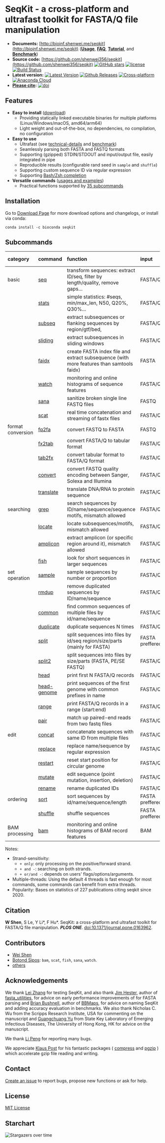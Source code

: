 # SeqKit - a cross-platform and ultrafast toolkit for FASTA/Q file manipulation


- **Documents:** [http://bioinf.shenwei.me/seqkit](http://bioinf.shenwei.me/seqkit)
([**Usage**](http://bioinf.shenwei.me/seqkit/usage/),
[**FAQ**](http://bioinf.shenwei.me/seqkit/faq/),
[**Tutorial**](http://bioinf.shenwei.me/seqkit/tutorial/),
and 
[**Benchmark**](http://bioinf.shenwei.me/seqkit/benchmark/))
- **Source code:** [https://github.com/shenwei356/seqkit](https://github.com/shenwei356/seqkit)
[![GitHub stars](https://img.shields.io/github/stars/shenwei356/seqkit.svg?style=social&label=Star&?maxAge=2592000)](https://github.com/shenwei356/seqkit)
[![license](https://img.shields.io/github/license/shenwei356/seqkit.svg?maxAge=2592000)](https://github.com/shenwei356/seqkit/blob/master/LICENSE)
[![Build Status](https://travis-ci.org/shenwei356/seqkit.svg?branch=master)](https://travis-ci.org/shenwei356/seqkit)
- **Latest version:** [![Latest Version](https://img.shields.io/github/release/shenwei356/seqkit.svg?style=flat?maxAge=86400)](https://github.com/shenwei356/seqkit/releases)
[![Github Releases](https://img.shields.io/github/downloads/shenwei356/seqkit/latest/total.svg?maxAge=3600)](http://bioinf.shenwei.me/seqkit/download/)
[![Cross-platform](https://img.shields.io/badge/platform-any-ec2eb4.svg?style=flat)](http://bioinf.shenwei.me/seqkit/download/)
[![Anaconda Cloud](https://anaconda.org/bioconda/seqkit/badges/version.svg)](https://anaconda.org/bioconda/seqkit)
- **[Please cite](#citation):** [![doi](https://img.shields.io/badge/doi-10.1371%2Fjournal.pone.0163962-blue.svg?style=flat)](https://doi.org/10.1371/journal.pone.0163962) 
<span class="__dimensions_badge_embed__" data-doi="10.1371/journal.pone.0163962" data-style="small_rectangle"></span>

## Features

- **Easy to install** ([download](http://bioinf.shenwei.me/seqkit/download/))
    - Providing statically linked executable binaries for multiple platforms (Linux/Windows/macOS, amd64/arm64) 
    - Light weight and out-of-the-box, no dependencies, no compilation, no configuration
- **Easy to use** 
    - Ultrafast (see [technical-details](http://bioinf.shenwei.me/seqkit/usage/#technical-details-and-guides-for-use) and [benchmark](http://bioinf.shenwei.me/seqkit/benchmark))
    - Seamlessly parsing both FASTA and FASTQ formats
    - Supporting (gzipped) STDIN/STDOUT and input/output file, easily integrated in pipe
    - Reproducible results (configurable rand seed in `sample` and `shuffle`)
    - Supporting custom sequence ID via regular expression
    - Supporting [Bash/Zsh completion](http://bioinf.shenwei.me/seqkit/download/#shell-completion)
- **Versatile commands** ([usages and examples](http://bioinf.shenwei.me/seqkit/usage/))
    - Practical functions supported by [35 subcommands](#subcommands)


## Installation

Go to [Download Page](http://bioinf.shenwei.me/seqkit/download) for more download options and changelogs, or
install via conda:

    conda install -c bioconda seqkit

## Subcommands

|category         |command                                                            |function                                                                                |input          |strand-sensitivity|multi-threads|popularity     |
|:----------------|:------------------------------------------------------------------|:---------------------------------------------------------------------------------------|:--------------|:-----------------|:------------|:--------------|
|basic            |[seq](https://bioinf.shenwei.me/seqkit/usage/#seq)                 |transform sequences: extract ID/seq, filter by length/quality, remove gaps…             |FASTA/Q        |                  |             |★★★★★          |
|                 |[stats](https://bioinf.shenwei.me/seqkit/usage/#stats)             |simple statistics: #seqs, min/max_len, N50, Q20%, Q30%…                                 |FASTA/Q        |                  |✓            |★★★★★          |
|                 |[subseq](https://bioinf.shenwei.me/seqkit/usage/#subseq)           |extract subsequences or flanking sequences by region/gtf/bed,                           |FASTA/Q        |+ or/and -        |             |★★★            |
|                 |[sliding](https://bioinf.shenwei.me/seqkit/usage/#sliding)         |extract subsequences in sliding windows                                                 |FASTA/Q        |+ only            |             |★★             |
|                 |[faidx](https://bioinf.shenwei.me/seqkit/usage/#faidx)             |create FASTA index file and extract subsequence (with more features than samtools faidx)|FASTA          |+ or/and -        |             |               |
|                 |[watch ](https://bioinf.shenwei.me/seqkit/usage/#watch )           |monitoring and online histograms of sequence features                                   |FASTA/Q        |                  |             |               |
|                 |[sana](https://bioinf.shenwei.me/seqkit/usage/#sana)               |sanitize broken single line FASTQ files                                                 |FASTQ          |                  |             |               |
|                 |[scat ](https://bioinf.shenwei.me/seqkit/usage/#scat )             |real time concatenation and streaming of fastx files                                    |FASTA/Q        |                  |✓            |               |
|format conversion|[fq2fa](https://bioinf.shenwei.me/seqkit/usage/#fq2fa)             |convert FASTQ to FASTA                                                                  |FASTQ          |                  |             |★★             |
|                 |[fx2tab](https://bioinf.shenwei.me/seqkit/usage/#fx2tab-tab2fx)    |convert FASTA/Q to tabular format                                                       |FASTA/Q        |                  |             |★★             |
|                 |[tab2fx](https://bioinf.shenwei.me/seqkit/usage/#fx2tab-tab2fx)    |convert tabular format to FASTA/Q format                                                |FASTA/Q        |                  |             |               |
|                 |[convert](https://bioinf.shenwei.me/seqkit/usage/#convert)         |convert FASTQ quality encoding between Sanger, Solexa and Illumina                      |FASTA/Q        |                  |             |               |
|                 |[translate](https://bioinf.shenwei.me/seqkit/usage/#translate)     |translate DNA/RNA to protein sequence                                                   |FASTA/Q        |+ or/and -        |             |★★             |
|searching        |[grep](https://bioinf.shenwei.me/seqkit/usage/#grep)               |search sequences by ID/name/sequence/sequence motifs, mismatch allowed                  |FASTA/Q        |+ and -           |partly, -m   |★★★★★          |
|                 |[locate](https://bioinf.shenwei.me/seqkit/usage/#locate)           |locate subsequences/motifs, mismatch allowed                                            |FASTA/Q        |+ and -           |partly, -m   |★★★★★          |
|                 |[amplicon](https://bioinf.shenwei.me/seqkit/usage/#amplicon)       |extract amplicon (or specific region around it), mismatch allowed                       |FASTA/Q        |+ and -           |partly, -m   |★              |
|                 |[fish](https://bioinf.shenwei.me/seqkit/usage/#fish)               |look for short sequences in larger sequences                                            |FASTA/Q        |+ and -           |             |               |
|set operation    |[sample](https://bioinf.shenwei.me/seqkit/usage/#sample)           |sample sequences by number or proportion                                                |FASTA/Q        |                  |             |★★★★           |
|                 |[rmdup](https://bioinf.shenwei.me/seqkit/usage/#rmdup)             |remove duplicated sequences by ID/name/sequence                                         |FASTA/Q        |+ and -           |             |★★★            |
|                 |[common](https://bioinf.shenwei.me/seqkit/usage/#common)           |find common sequences of multiple files by id/name/sequence                             |FASTA/Q        |+ and -           |             |               |
|                 |[duplicate](https://bioinf.shenwei.me/seqkit/usage/#duplicate)     |duplicate sequences N times                                                             |FASTA/Q        |                  |             |★              |
|                 |[split](https://bioinf.shenwei.me/seqkit/usage/#split)             |split sequences into files by id/seq region/size/parts (mainly for FASTA)               |FASTA preffered|                  |             |★              |
|                 |[split2](https://bioinf.shenwei.me/seqkit/usage/#split2)           |split sequences into files by size/parts (FASTA, PE/SE FASTQ)                           |FASTA/Q        |                  |             |★★             |
|                 |[head](https://bioinf.shenwei.me/seqkit/usage/#head)               |print first N FASTA/Q records                                                           |FASTA/Q        |                  |             |               |
|                 |[head-genome](https://bioinf.shenwei.me/seqkit/usage/#head-genome) |print sequences of the first genome with common prefixes in name                        |FASTA/Q        |                  |             |               |
|                 |[range](https://bioinf.shenwei.me/seqkit/usage/#range)             |print FASTA/Q records in a range (start:end)                                            |FASTA/Q        |                  |             |               |
|                 |[pair](https://bioinf.shenwei.me/seqkit/usage/#pair)               |match up paired-end reads from two fastq files                                          |FASTA/Q        |                  |             |               |
|edit             |[concat](https://bioinf.shenwei.me/seqkit/usage/#concat)           |concatenate sequences with same ID from multiple files                                  |FASTA/Q        |+ only            |             |★★★            |
|                 |[replace](https://bioinf.shenwei.me/seqkit/usage/#replace)         |replace name/sequence by regular expression                                             |FASTA/Q        |+ only            |             |★★             |
|                 |[restart](https://bioinf.shenwei.me/seqkit/usage/#restart)         |reset start position for circular genome                                                |FASTA/Q        |+ only            |             |★              |
|                 |[mutate](https://bioinf.shenwei.me/seqkit/usage/#mutate)           |edit sequence (point mutation, insertion, deletion)                                     |FASTA/Q        |+ only            |             |               |
|                 |[rename](https://bioinf.shenwei.me/seqkit/usage/#rename)           |rename duplicated IDs                                                                   |FASTA/Q        |                  |             |★              |
|ordering         |[sort](https://bioinf.shenwei.me/seqkit/usage/#sort)               |sort sequences by id/name/sequence/length                                               |FASTA preffered|                  |             |★★             |
|                 |[shuffle](https://bioinf.shenwei.me/seqkit/usage/#shuffle)         |shuffle sequences                                                                       |FASTA preffered|                  |             |               |
|BAM processing   |[bam](https://bioinf.shenwei.me/seqkit/usage/#bam)                 |monitoring and online histograms of BAM record features                                 |BAM            |                  |             |               |


Notes:

- Strand-sensitivity:
    - `+ only`: only processing on the positive/forward strand.
    - `+ and -`: searching on both strands.
    - `+ or/and -`: depends on users' flags/options/arguments.
- Multiple-threads: Using the default 4 threads is fast enough for most commands, some commands can benefit from extra threads.
- Popularity: Bases on statistics of 227 publications citing seqkit since 2020.

## Citation

**W Shen**, S Le, Y Li\*, F Hu\*. SeqKit: a cross-platform and ultrafast toolkit for FASTA/Q file manipulation.
***PLOS ONE***. [doi:10.1371/journal.pone.0163962](https://doi.org/10.1371/journal.pone.0163962).
<span class="__dimensions_badge_embed__" data-doi="10.1371/journal.pone.0163962" data-style="small_rectangle"></span>

## Contributors

- [Wei Shen](https://github.com/shenwei356)
- [Botond Sipos](https://github.com/bsipos): `bam`, `scat`, `fish`, `sana`, `watch`.
- [others](https://github.com/shenwei356/seqkit/graphs/contributors)

## Acknowledgements

We thank [Lei Zhang](https://github.com/jameslz) for testing SeqKit,
and also thank [Jim Hester](https://github.com/jimhester/),
author of [fasta_utilities](https://github.com/jimhester/fasta_utilities),
for advice on early performance improvements of for FASTA parsing
and [Brian Bushnell](https://twitter.com/BBToolsBio),
author of [BBMaps](https://sourceforge.net/projects/bbmap/),
for advice on naming SeqKit and adding accuracy evaluation in benchmarks.
We also thank Nicholas C. Wu from the Scripps Research Institute,
USA for commenting on the manuscript
and [Guangchuang Yu](http://guangchuangyu.github.io/)
from State Key Laboratory of Emerging Infectious Diseases,
The University of Hong Kong, HK for advice on the manuscript.

We thank [Li Peng](https://github.com/penglbio) for reporting many bugs.

We appreciate [Klaus Post](https://github.com/klauspost) for his fantastic packages (
[compress](https://github.com/klauspost/compress) and [pgzip](https://github.com/klauspost/pgzip)
) which accelerate gzip file reading and writing.

## Contact

[Create an issue](https://github.com/shenwei356/seqkit/issues) to report bugs,
propose new functions or ask for help.

## License

[MIT License](https://github.com/shenwei356/seqkit/blob/master/LICENSE)

## Starchart

<img src="https://starchart.cc/shenwei356/seqkit.svg" alt="Stargazers over time" style="max-width: 100%">

<script async src="https://badge.dimensions.ai/badge.js" charset="utf-8"></script>
